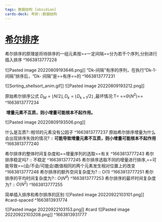 ```yaml
---
tags: 数据结构 [obsidian]
cards-deck: 考研::数据结构
---
```


# [希尔排序](zotero://select/library/items/P2KSK7S8)
希尔排序的原理是将待排序的一组元素按==一定间隔==分为若干个序列,分别进行插入排序
^1663813777228


![[Pasted image 20220809193646.png]]
“Dk-间隔”有序的序列，在执行“Dk-1-间隔”排序后，“Dk- 间隔”是==有序==的
^1663813777231


![[Sorting_shellsort_anim.gif]]
![[Pasted image 20220809193212.png]]

原始希尔排序公式 $D_{M}=\lfloor N / 2\rfloor, D_{k}=\left\lfloor D_{k+1} / 2\right\rfloor$ ,最坏情况:T= ==$\Theta\left(N^{2}\right)$==
^1663813777234

 **增量元素不互质，则小增量可能根本不起作用。**

![[Pasted image 20220809193506.png]]

什么是互质?::相邻的元素没有公因子 ^1663813777237
原始希尔排序增量为什么会出现排序失效的情况? :: **可能导致增量元素不互质，则小增量可能根本不起作用**  ^1663813777240

希尔排序的整体时间复杂度和==增量序列的选取==有关
^1663813777243
希尔排序稳定吗? :: 不稳定 ^1663813777245
希尔排序选取不同的增量进行排序,==可能导致==(会/不会/可能会)数值相同的两个元素发生相对位置上的改变
^1663813777248
希尔排序的额外空间复杂度为? :: O(1) ^1663813777251
希尔排序的平均时间复杂度为?::  $O\left(N^{d}\right)$ ^1663813777253
希尔排序的最坏时间复杂度为? :: $O(N^2)$ ^1663813777255


简单插入排序和希尔排序的区别
![[Pasted image 20220922103101.png]]
#card-spaced 
^1663813931774

![[Pasted image 20220922103153.png]] #card 
![[Pasted image 20220922103208.png]]
^1663813931777

